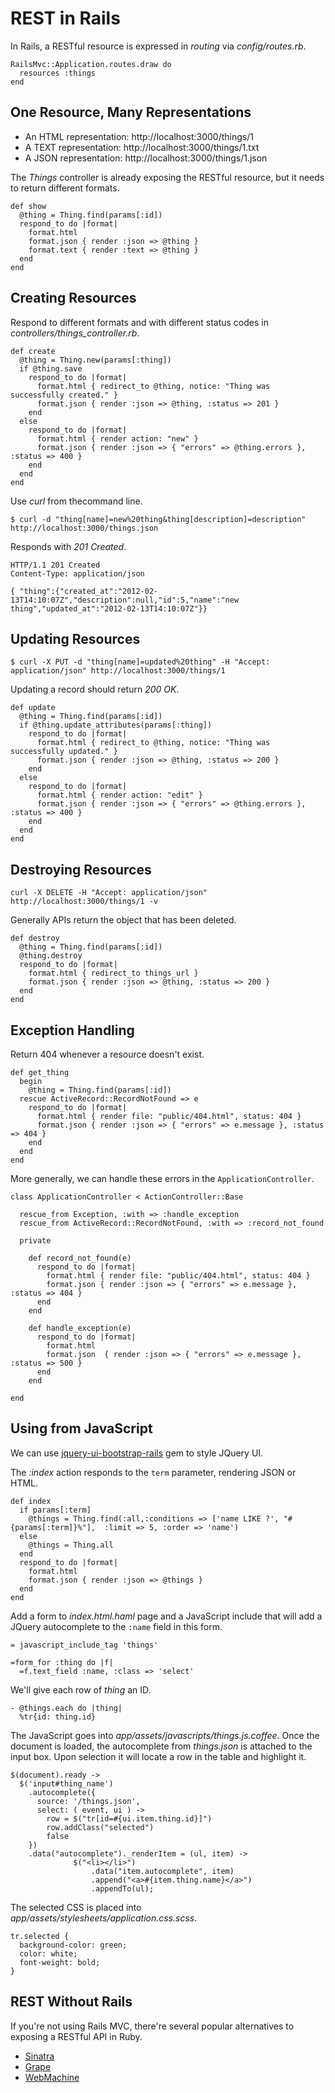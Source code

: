 REST in Rails
=============

In Rails, a RESTful resource is expressed in *routing* via *config/routes.rb*.

    RailsMvc::Application.routes.draw do
      resources :things
    end

One Resource, Many Representations
----------------------------------

* An HTML representation: http://localhost:3000/things/1
* A TEXT representation: http://localhost:3000/things/1.txt
* A JSON representation: http://localhost:3000/things/1.json

The *Things* controller is already exposing the RESTful resource, but it needs to return different formats.

    def show
      @thing = Thing.find(params[:id])
      respond_to do |format|
        format.html
        format.json { render :json => @thing }
        format.text { render :text => @thing }
      end
    end


Creating Resources
------------------

Respond to different formats and with different status codes in *controllers/things_controller.rb*.

    def create
      @thing = Thing.new(params[:thing])
      if @thing.save
        respond_to do |format|
          format.html { redirect_to @thing, notice: "Thing was successfully created." }
          format.json { render :json => @thing, :status => 201 }
        end
      else
        respond_to do |format|
          format.html { render action: "new" }
          format.json { render :json => { "errors" => @thing.errors }, :status => 400 }
        end
      end
    end

Use *curl* from thecommand line.

    $ curl -d "thing[name]=new%20thing&thing[description]=description" http://localhost:3000/things.json

Responds with *201 Created*.

    HTTP/1.1 201 Created 
    Content-Type: application/json

    { "thing":{"created_at":"2012-02-13T14:10:07Z","description":null,"id":5,"name":"new thing","updated_at":"2012-02-13T14:10:07Z"}}

Updating Resources
------------------

    $ curl -X PUT -d "thing[name]=updated%20thing" -H "Accept: application/json" http://localhost:3000/things/1

Updating a record should return *200 OK*.

    def update
      @thing = Thing.find(params[:id])
      if @thing.update_attributes(params[:thing])
        respond_to do |format|
          format.html { redirect_to @thing, notice: "Thing was successfully updated." }
          format.json { render :json => @thing, :status => 200 }
        end
      else
        respond_to do |format|
          format.html { render action: "edit" }
          format.json { render :json => { "errors" => @thing.errors }, :status => 400 }
        end
      end
    end

Destroying Resources
--------------------

    curl -X DELETE -H "Accept: application/json" http://localhost:3000/things/1 -v

Generally APIs return the object that has been deleted.

    def destroy
      @thing = Thing.find(params[:id])
      @thing.destroy
      respond_to do |format|
        format.html { redirect_to things_url }
        format.json { render :json => @thing, :status => 200 }
      end
    end

Exception Handling
------------------

Return 404 whenever a resource doesn't exist.

    def get_thing
      begin
        @thing = Thing.find(params[:id])
      rescue ActiveRecord::RecordNotFound => e
        respond_to do |format|
          format.html { render file: "public/404.html", status: 404 }
          format.json { render :json => { "errors" => e.message }, :status => 404 }
        end
      end
    end

More generally, we can handle these errors in the `ApplicationController`.

    class ApplicationController < ActionController::Base

      rescue_from Exception, :with => :handle_exception
      rescue_from ActiveRecord::RecordNotFound, :with => :record_not_found

      private

        def record_not_found(e)
          respond_to do |format|
            format.html { render file: "public/404.html", status: 404 }
            format.json { render :json => { "errors" => e.message }, :status => 404 }
          end
        end

        def handle_exception(e)
          respond_to do |format|
            format.html
            format.json  { render :json => { "errors" => e.message }, :status => 500 }
          end
        end

    end

Using from JavaScript
---------------------

We can use [jquery-ui-bootstrap-rails](https://github.com/jaimie-van-santen/jquery-ui-bootstrap-rails) gem to style JQuery UI.

The *:index* action responds to the `term` parameter, rendering JSON or HTML.

    def index
      if params[:term]
        @things = Thing.find(:all,:conditions => ['name LIKE ?', "#{params[:term]}%"],  :limit => 5, :order => 'name')
      else
        @things = Thing.all
      end
      respond_to do |format|
        format.html
        format.json { render :json => @things }
      end
    end

Add a form to *index.html.haml* page and a JavaScript include that will add a JQuery autocomplete to the `:name` field in this form.

    = javascript_include_tag 'things'

    =form_for :thing do |f|
      =f.text_field :name, :class => 'select'

We'll give each row of *thing* an ID.

    - @things.each do |thing|
      %tr{id: thing.id}

The JavaScript goes into *app/assets/javascripts/things.js.coffee*. Once the document is loaded, the autocomplete from *things.json* is attached to the input box. Upon selection it will locate a row in the table and highlight it.

    $(document).ready ->
      $('input#thing_name')
        .autocomplete({
          source: '/things.json',
          select: ( event, ui ) ->
            row = $("tr[id=#{ui.item.thing.id}]")
            row.addClass("selected")
            false
        })
        .data("autocomplete")._renderItem = (ul, item) ->
			      $("<li></li>")
				      .data("item.autocomplete", item)
				      .append("<a>#{item.thing.name}</a>")
				      .appendTo(ul);

The selected CSS is placed into *app/assets/stylesheets/application.css.scss*.

    tr.selected {
      background-color: green;
      color: white;
      font-weight: bold;
    }

REST Without Rails
------------------

If you're not using Rails MVC, there're several popular alternatives to exposing a RESTful API in Ruby.

* [Sinatra](http://www.sinatrarb.com/)
* [Grape](https://github.com/intridea/grape)
* [WebMachine](https://github.com/seancribbs/webmachine-ruby)

